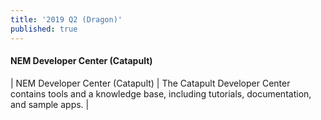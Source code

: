 ```yaml
---
title: '2019 Q2 (Dragon)'
published: true
---
```


#### NEM Developer Center (Catapult)



| NEM Developer Center (Catapult) | The Catapult Developer Center contains tools and a knowledge base, including tutorials, documentation, and sample apps. |
